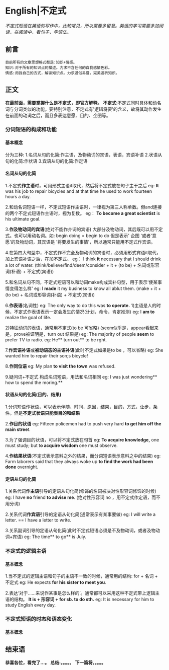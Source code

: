 # English|不定式
*不定式短语在英语的写作中，比较常见，所以需要多留意。英语的学习需要多加阅读，在阅读中，看句子，学语法。*

## 前言
    目前所有的文章思想格式都是:知识+情感。
    知识:对于所有的知识点的描述。力求不含任何的自我感情色彩。
    情感:用我自己的方式，解读知识点。力求通俗易懂，完美透析知识。

## 正文
**在最前面，需要掌握什么是不定式，即官方解释。**
**不定式**:不定式同时具体和动名词与分词类似的功能。要特别注意，不定式有'逻辑将要'的含义，故将其动作发生在前面的动词之后，而且多表达意愿、目的、企图等。

### 分词短语的构成和功能
#### 基本概念
分为三种:
1.名词从句的化简:作主语，及物动词的宾语，表语，宾语补语
2.状语从句的化简:作状语
3.宾语从句的化简:作定语

#### 名词从句的化简
1.不定式**作主语**时，可用形式主语it取代，然后将不定式放在句子主干之后
eg: **It** was his job to repair bicycles and at that time he used to work fourteen hours a day.

2.和动名词短语一样，不定式短语作主语时，一律视为第三人称单数。但and连接的两个不定式短语作主语时，视为复数。
eg： **To become a great scientist** is his ultimate goal.

3.**作及物动词的宾语**(绝对不能作介词的宾语)
大部分及物动词，其后既可以用不定式。也可以用动名词。如: begin doing = begin to do
但是表示' 企图 '或者'意愿'的及物动词，其宾语是 '将要发生的事情'，所以通常只能用不定式作宾语。

4.在第四大句型中，不定式作不完全及物动词的宾语时，必须用形式宾语it取代，加上宾语补语之后，在加不定式。
eg： I think **it** necessary that I should drink a lot of water.
(think/believe/find/deem/consider + it + (to be) + 名词或形容词(补语) + 不定式(宾语))

5.和名词从句不同，不定式短语可以和动词make构成宾补句型，用于表示'使某事情变得怎么样'
eg: I **made** it my business to know all ablut them.
(make + it + (to be) + 名词或形容词(补语) + 不定式(宾语))

6.**作表语**(名词性)
eg: The only way to do this was **to operate.**
1)主语是人的时候，不定式作表语表示一定会发生的情况(计划，命令，肯定推测)
eg: I **am to** realize the goal of life.

2)特征动词的表语，通常用不定式(to be 可省略) (seem似乎是，appear看起来是，prove被证明是，turn out 结果是)
eg: The majority of people **seem** to prefer TV to radio.
eg: He** turn out** to be rght.

7.**作宾语补语**或**被动语态的主语补语**(此时不定式如果是to be ，可以省略)
eg: She wanted him to repair their son;s bicycle!

8.**作同位语**
eg: My plan **to visit the town** was refused.

9.疑问词+不定式 构成名词短语，用法和名词相同
eg: I was just wondering** how to spend the moring.**

#### 状语从句的化简(目的、结果)
1.分词短语作状语，可以表示伴随，时间，原因，结果，目的，方式，让步，条件。但是**不定式状语只能表目的和结果**

2.**作目的状语**
eg: Fifteen policemen had to push very hard **to get him off the main stree**t.

3.为了强调目的状语，可以将不定式放在句首
eg: **To acquire knowledge,** one must study; but t**o acquire wisdom** one must observe.

4.**作结果状语**(不定式表示意料之外的结果，而分词短语表示意料之中的结果)
eg: Farm laborers said that they always woke up **to find the work had been done** overnight.


#### 定语从句的化简
1.关系代词**作主语**引导的定语从句化简(修饰的名词被决对性形容词修饰的时候)
eg: I have **no** friend **to advise me**.
(绝对性形容词 no ，用不定式作定语，而不用分词)

2.关系代词**作宾语**引导的定语从句化简(通常表示有某事要做)
eg: I will write a letter.
== I have a letter to write.

3.关系副词引导的定语从句化简(此时不定式短语必须是不及物动词，或者及物动词+宾语)
eg: The time** to go** is July.


### 不定式的逻辑主语
#### 基本概念
1.当不定式的逻辑主语和句子的主语不一致的时候，通常用的结构: for + 名词 + 不定式
eg: He expects **for his sister to meet you**.

2.表达‘对于......来说作某事是怎么样的’。通常都可以采用这种不定式带上逻辑主语的结构。 **It is + 形容词 + for sb. to do sth.**
eg: It is necessary for him to study English every day.


### 不定式短语的时态和语态变化
#### 基本概念







## 结束语
 **恭喜各位，看完了...。**
**总结:。。。。。**
**下一篇将。。。。。**








